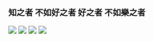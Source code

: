 ### 知之者 不如好之者 好之者 不如樂之者
<img src="https://img.shields.io/badge/Kotlin-7F52FF?style=for-the-badge&logo=kotlin&logoColor=white">
<img src="https://img.shields.io/badge/C++-00599C?style=for-the-badge&logo=cplusplus&logoColor=white">

<img src="https://img.shields.io/badge/VisualStudio-5C2D91?style=for-the-badge&logo=Visual studio&logoColor=white">
<img src="https://img.shields.io/badge/AndroidStudio-3DDC84?style=for-the-badge&logo=androidstudio&logoColor=white">

